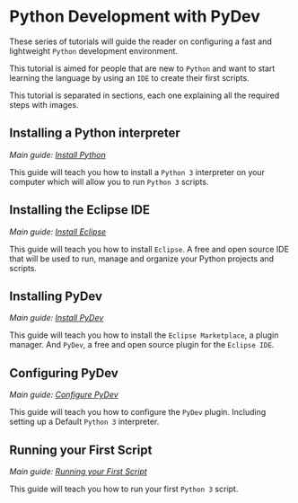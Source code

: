 # Python Development with PyDev

These series of tutorials will guide the reader on configuring a fast and lightweight `Python` development environment.

This tutorial is aimed for people that are new to `Python` and want to start learning the language by using an `IDE` to create their first scripts.

This tutorial is separated in sections, each one explaining all the required steps with images.

## Installing a Python interpreter
*Main guide: [Install Python](./step-1)*

This guide will teach you how to install a `Python 3` interpreter on your computer which will allow you to run `Python 3` scripts.

## Installing the Eclipse IDE
*Main guide: [Install Eclipse](./step-2)*

This guide will teach you how to install `Eclipse`. A free and open source IDE that will be used to run, manage and organize your Python projects and scripts.

## Installing PyDev
*Main guide: [Install PyDev](./step-3)*

This guide will teach you how to install the `Eclipse Marketplace`, a plugin manager.
And `PyDev`, a free and open source plugin for the `Eclipse IDE`.

## Configuring PyDev
*Main guide: [Configure PyDev](./step-4)*

This guide will teach you how to configure the `PyDev` plugin. Including setting up a Default `Python 3` interpreter.

## Running your First Script
*Main guide: [Running your First Script](./step-5)*

This guide will teach you how to run your first `Python 3` script.